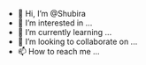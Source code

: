 - 👋 Hi, I’m @Shubira
- 👀 I’m interested in ...
- 🌱 I’m currently learning ...
- 💞️ I’m looking to collaborate on ...
- 📫 How to reach me ...

<!---
Shubira/Shubira is a ✨ special ✨ repository because its `README.md` (this file) appears on your GitHub profile.
You can click the Preview link to take a look at your changes.
--->
